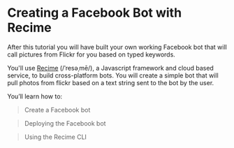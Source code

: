 # Creating a Facebook Bot with Recime

After this tutorial you will have built your own working Facebook bot that will call pictures from Flickr for you based on typed keywords.

You'll use [Recime](http://www.recime.ai) \(\/ˈresəˌmē\/\), a Javascript framework and cloud based service, to build cross-platform bots. You will create a simple bot that will pull photos from flickr based on a text string sent to the bot by the user.


You’ll learn how to:

> Create a Facebook bot

> Deploying the Facebook bot

> Using the Recime CLI

